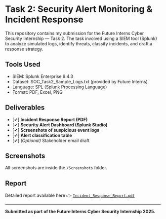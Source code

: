 # Task 2: Security Alert Monitoring & Incident Response

This repository contains my submission for the Future Interns Cyber Security Internship — Task 2. The task involved using a SIEM tool (Splunk) to analyze simulated logs, identify threats, classify incidents, and draft a response strategy.

## Tools Used
- SIEM: Splunk Enterprise 9.4.3
- Dataset: SOC_Task2_Sample_Logs.txt (provided by Future Interns)
- Language: SPL (Splunk Processing Language)
- Format: PDF, Excel, PNG

## Deliverables
- [✔] **Incident Response Report (PDF)**  
- [✔] **Security Alert Dashboard (Splunk Studio)**  
- [✔] **Screenshots of suspicious event logs**  
- [✔] **Alert classification table**  
- [✔] *(Optional)* Stakeholder email draft

##  Screenshots
All screenshots are inside the `/Screenshots` folder.

##  Report
Detailed report available here 👉 [`Incident_Response_Report.pdf`](./Incident_Response_Report.pdf)

---

**Submitted as part of the Future Interns Cyber Security Internship 2025.**
